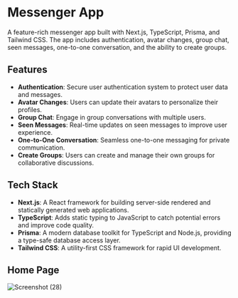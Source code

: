 # Messenger App

A feature-rich messenger app built with Next.js, TypeScript, Prisma, and Tailwind CSS. The app includes authentication, avatar changes, group chat, seen messages, one-to-one conversation, and the ability to create groups.

## Features

- **Authentication**: Secure user authentication system to protect user data and messages.
- **Avatar Changes**: Users can update their avatars to personalize their profiles.
- **Group Chat**: Engage in group conversations with multiple users.
- **Seen Messages**: Real-time updates on seen messages to improve user experience.
- **One-to-One Conversation**: Seamless one-to-one messaging for private communication.
- **Create Groups**: Users can create and manage their own groups for collaborative discussions.

## Tech Stack

- **Next.js**: A React framework for building server-side rendered and statically generated web applications.
- **TypeScript**: Adds static typing to JavaScript to catch potential errors and improve code quality.
- **Prisma**: A modern database toolkit for TypeScript and Node.js, providing a type-safe database access layer.
- **Tailwind CSS**: A utility-first CSS framework for rapid UI development.
## Home Page
![Screenshot (28)](https://github.com/ShafiaAnsar/Messenger-nextjs/assets/92047387/208396fd-545c-4968-9704-2d6bf219407f)
